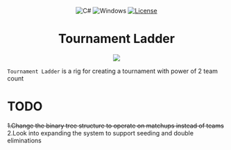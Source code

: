 
<div align="center">

![C#](https://img.shields.io/badge/Language-C%23-blue?style=plastic&)
![Windows](https://img.shields.io/badge/Platform-Windows-blue?style=plastic)
[![License](https://img.shields.io/github/license/R3nzTheCodeGOD/R3nzSkin.svg?style=plastic)](https://github.com/numinnex/Tournament-Ladder/blob/master/LICENSE.txt)
# **Tournament Ladder**
<img src="https://user-images.githubusercontent.com/112548209/187738210-b7adf2a3-7ba3-4924-a917-a35e62f85701.png">
</div>

`Tournament Ladder` is a rig for creating a tournament with power of 2 team count 

# TODO
<s>1.Change the binary tree structure to operate on matchups instead of teams</s><br>
2.Look into expanding the system to support seeding and double eliminations<br>

